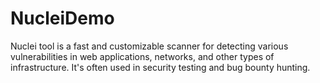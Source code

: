 # NucleiDemo
Nuclei tool is a fast and customizable scanner for detecting various vulnerabilities in web applications, networks, and other types of infrastructure. It's often used in security testing and bug bounty hunting.
